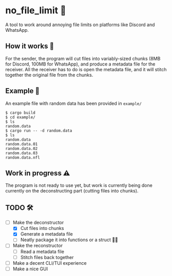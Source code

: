 # no_file_limit 📂
A tool to work around annoying file limits on platforms like Discord and WhatsApp.

## How it works 🧩
For the sender, the program will cut files into variably-sized chunks (8MB for Discord, 100MB for WhatsApp), and produce a metadata file for the receiver. All the receiver has to do is open the metadata file, and it will stitch together the original file from the chunks.

## Example 🚀
An example file with random data has been provided in `example/`
```shell
$ cargo build
$ cd example/
$ ls
random.data
$ cargo run -- -d random.data
$ ls
random.data
random.data.01
random.data.02
random.data.03
random.data.nfl
```

## Work in progress ⚠️
The program is not ready to use yet, but work is currently being done currently on the deconstructing part (cutting files into chunks).

## TODO 🛠
- [ ] Make the deconstructor
  - [x] Cut files into chunks
  - [x] Generate a metadata file 
  - [ ] Neatly package it into functions or a struct 🧑‍💻
- [ ] Make the reconstructor
  - [ ] Read a metadata file
  - [ ] Stitch files back together
- [ ] Make a decent CLI/TUI experience
- [ ] Make a nice GUI